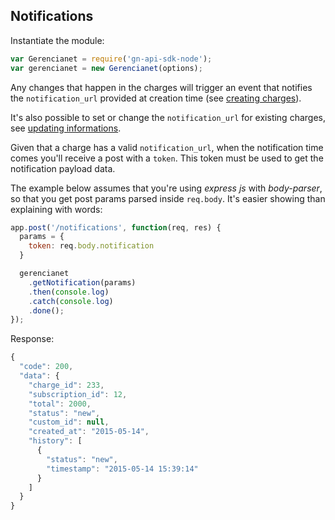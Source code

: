 ## Notifications

Instantiate the module:

```js
var Gerencianet = require('gn-api-sdk-node');
var gerencianet = new Gerencianet(options);
```

Any changes that happen in the charges will trigger an event that notifies the `notification_url` provided at creation time (see [creating charges](https://github.com/gerencianet/gn-api-sdk-node/tree/master/docs/charges.md)).

It's also possible to set or change the `notification_url` for existing charges, see [updating informations](https://github.com/gerencianet/gn-api-sdk-node/tree/master/docs/charge-update.md).

Given that a charge has a valid `notification_url`, when the notification time comes you'll receive a post with a `token`. This token must be used to get the notification payload data.

The example below assumes that you're using *express js* with *body-parser*, so that you get post params parsed inside `req.body`. It's easier showing than explaining with words:

```js
app.post('/notifications', function(req, res) {
  params = {
    token: req.body.notification
  }

  gerencianet
    .getNotification(params)
    .then(console.log)
    .catch(console.log)
    .done();
});
```

Response:

```js
{
  "code": 200,
  "data": {
    "charge_id": 233,
    "subscription_id": 12,
    "total": 2000,
    "status": "new",
    "custom_id": null,
    "created_at": "2015-05-14",
    "history": [
      {
        "status": "new",
        "timestamp": "2015-05-14 15:39:14"
      }
    ]
  }
}
